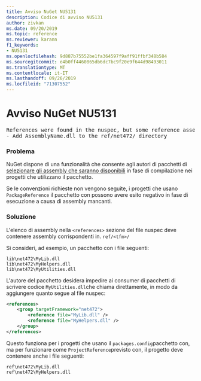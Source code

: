 ```yaml
---
title: Avviso NuGet NU5131
description: Codice di avviso NU5131
author: zivkan
ms.date: 09/20/2019
ms.topic: reference
ms.reviewer: karann
f1_keywords:
- NU5131
ms.openlocfilehash: 9d887b75552be1fa364597f9aff91ffbf348b584
ms.sourcegitcommit: e4b0ff4460865db6dc7bc9f20e9f644d98493011
ms.translationtype: MT
ms.contentlocale: it-IT
ms.lasthandoff: 09/26/2019
ms.locfileid: "71307552"
---
```

# <a name="nuget-warning-nu5131"></a>Avviso NuGet NU5131

<pre>References were found in the nuspec, but some reference assemblies were not found in both the nuspec and ref folder. Add the following reference assemblies:
- Add AssemblyName.dll to the ref/net472/ directory</pre>

### <a name="issue"></a>Problema

NuGet dispone di una funzionalità che consente agli autori di pacchetti di [selezionare gli assembly che saranno disponibili](https://docs.microsoft.com/en-gb/nuget/create-packages/select-assemblies-referenced-by-projects) in fase di compilazione nei progetti che utilizzano il pacchetto.

Se le convenzioni richieste non vengono seguite, i progetti che usano `PackageReference` il pacchetto con possono avere esito negativo in fase di esecuzione a causa di assembly mancanti.

### <a name="solution"></a>Soluzione

L'elenco di assembly nella `<references>` sezione del file nuspec deve contenere assembly corrispondenti in. `ref/<tfm>/`

Si consideri, ad esempio, un pacchetto con i file seguenti:

```text
lib\net472\MyLib.dll
lib\net472\MyHelpers.dll
lib\net472\MyUtilities.dll
```

L'autore del pacchetto desidera impedire ai consumer di pacchetti di scrivere codice `MyUtilities.dll`che chiama direttamente, in modo da aggiungere quanto segue al file nuspec:

```xml
<references>
    <group targetFramework="net472">
        <reference file="MyLib.dll" />
        <reference file="MyHelpers.dll" />
    </group>
</references>
```

Questo funziona per i progetti che usano il `packages.config`pacchetto con, ma per funzionare come `ProjectReference`previsto con, il progetto deve contenere anche i file seguenti:

```text
ref\net472\MyLib.dll
ref\net472\MyHelpers.dll
```

